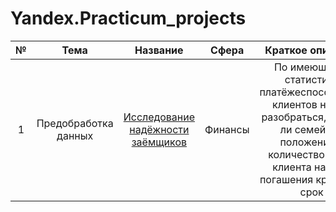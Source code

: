 # Yandex.Practicum_projects

| № | Тема | Название             | Сфера | Краткое описание   | Стек   |
|:-:|:----:|:--------------------:|:-----:|:------------------:|:------:|
| 1 | Предобработка данных | [Исследование надёжности заёмщиков](https://github.com/LeonidStarykh/Yandex.Practicum_projects/tree/main/1.%20Предобработка%20данных) | Финансы | По имеющейся статистике платёжеспособности клиентов нужно разобраться, влияет ли семейное положение и количество детей клиента на факт погашения кредита в срок | `python` `pandas` `pymystem3` |
